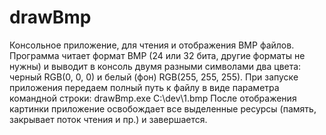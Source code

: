 # drawBmp
Консольное приложение, для чтения и отображения BMP файлов.
Программа читает формат BMP (24 или 32 бита, другие форматы не нужны) и выводит в консоль двумя разными символами два цвета: черный RGB(0, 0, 0) и белый (фон) RGB(255, 255, 255).
При запуске приложения передаем полный путь к файлу в виде параметра командной строки:
drawBmp.exe C:\dev\1.bmp
После отображения картинки приложение освобождает все выделенные ресурсы (память, закрывает поток чтения и пр.) и завершается. 
